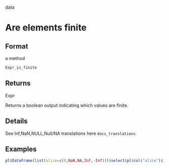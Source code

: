 data

# Are elements finite

## Format

a method

```r
Expr_is_finite
```

## Returns

Expr

Returns a boolean output indicating which values are finite.

## Details

See Inf,NaN,NULL,Null/NA translations here `docs_translations`

## Examples

```r
pl$DataFrame(list(alice=c(0,NaN,NA,Inf,-Inf)))$select(pl$col("alice")$is_finite())
```